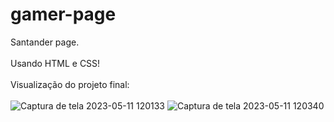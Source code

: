 # gamer-page
Santander page.
<br>
<br>
Usando HTML e CSS! 
<br>
<br>
Visualização do projeto final:
<br>
<br>
![Captura de tela 2023-05-11 120133](https://github.com/JohnatanChagas/gamer-page/assets/127504003/5c523e25-4c7c-4754-bdc2-8b951a8a95a1)
![Captura de tela 2023-05-11 120340](https://github.com/JohnatanChagas/gamer-page/assets/127504003/18a8aa25-9a58-44b9-bade-4c6e0cd8bcb5)
